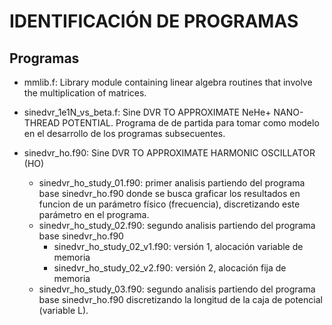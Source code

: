 # IDENTIFICACIÓN DE PROGRAMAS

## Programas
* mmlib.f: Library module containing linear algebra routines that involve the multiplication of matrices.

* sinedvr_1e1N_vs_beta.f: Sine DVR TO APPROXIMATE NeHe+ NANO-THREAD POTENTIAL. Programa de de partida para tomar como modelo en el desarrollo de los programas subsecuentes.

* sinedvr_ho.f90: Sine DVR TO APPROXIMATE HARMONIC OSCILLATOR (HO)
  * sinedvr_ho_study_01.f90: primer analisis partiendo del programa base sinedvr_ho.f90 donde se busca graficar los resultados en funcion de un parámetro físico (frecuencia), discretizando este parámetro en el programa.
  * sinedvr_ho_study_02.f90: segundo analisis partiendo del programa base sinedvr_ho.f90
    * sinedvr_ho_study_02_v1.f90: versión 1, alocación variable de memoria
    * sinedvr_ho_study_02_v2.f90: versión 2, alocación fija de memoria
  * sinedvr_ho_study_03.f90: segundo analisis partiendo del programa base sinedvr_ho.f90 discretizando la longitud de la caja de potencial (variable L).
